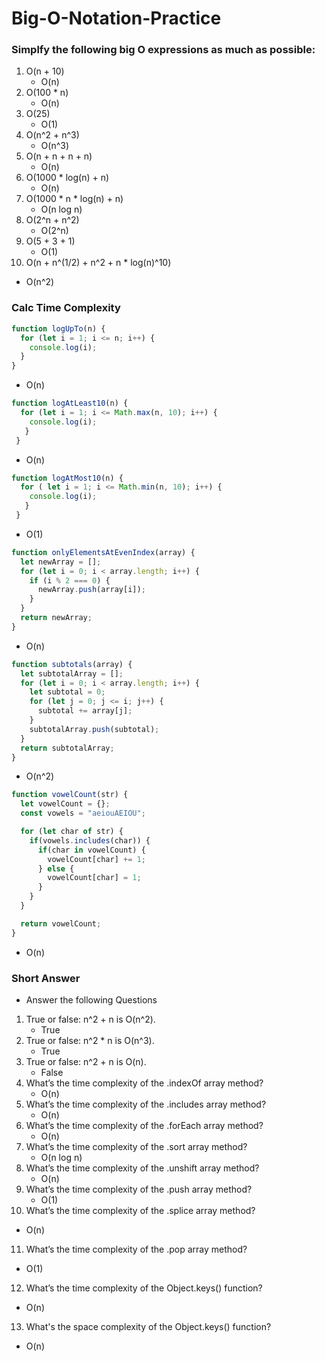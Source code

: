 # Big-O-Notation-Practice

### Simplfy the following big O expressions as much as possible:
1) O(n + 10)
   - O(n)
2) O(100 * n)
   - O(n)
3) O(25)
   - O(1)
4) O(n^2 + n^3)
   - O(n^3)
5) O(n + n + n + n)
   - O(n)
6) O(1000 * log(n) + n)
   - O(n)
7) O(1000 * n * log(n) + n)
   - O(n log n)
8) O(2^n + n^2)
   - O(2^n)
9) O(5 + 3 + 1)
   - O(1)
10) O(n + n^(1/2) + n^2 + n * log(n)^10)
   - O(n^2)
   
### Calc Time Complexity
```javascript
function logUpTo(n) {
  for (let i = 1; i <= n; i++) {
    console.log(i);
  }
}
```
   - O(n)

```javascript
function logAtLeast10(n) {
  for (let i = 1; i <= Math.max(n, 10); i++) {
    console.log(i);
   }
 }
```
   - O(n)
   
```javascript
function logAtMost10(n) {
  for ( let i = 1; i <= Math.min(n, 10); i++) {
    console.log(i);
   }
 }
```
   - O(1)
   
```javascript
function onlyElementsAtEvenIndex(array) {
  let newArray = [];
  for (let i = 0; i < array.length; i++) {
    if (i % 2 === 0) {
      newArray.push(array[i]);
    }
  }
  return newArray;
}
```
   - O(n)
   
```javascript
function subtotals(array) {
  let subtotalArray = [];
  for (let i = 0; i < array.length; i++) {
    let subtotal = 0;
    for (let j = 0; j <= i; j++) {
      subtotal += array[j];
    }
    subtotalArray.push(subtotal);
  }
  return subtotalArray;
}
```
   - O(n^2)
   
```javascript
function vowelCount(str) {
  let vowelCount = {};
  const vowels = "aeiouAEIOU";

  for (let char of str) {
    if(vowels.includes(char)) {
      if(char in vowelCount) {
        vowelCount[char] += 1;
      } else {
        vowelCount[char] = 1;
      }
    }
  }

  return vowelCount;
}
```
   - O(n)
   
### Short Answer
- Answer the following Questions
1) True or false: n^2 + n is O(n^2).
   - True
2) True or false: n^2 * n is O(n^3).
   - True
3) True or false: n^2 + n is O(n).
   - False
4) What’s the time complexity of the .indexOf array method?
   - O(n)
5) What’s the time complexity of the .includes array method?
   - O(n)
6) What’s the time complexity of the .forEach array method?
   - O(n)
7) What’s the time complexity of the .sort array method?
   - O(n log n)
8) What’s the time complexity of the .unshift array method?
   - O(n)
9) What’s the time complexity of the .push array method?
   - O(1)
10) What’s the time complexity of the .splice array method?
   - O(n)
11) What’s the time complexity of the .pop array method?
   - O(1)
12) What’s the time complexity of the Object.keys() function?
   - O(n)
13) What's the space complexity of the Object.keys() function?
   - O(n)
